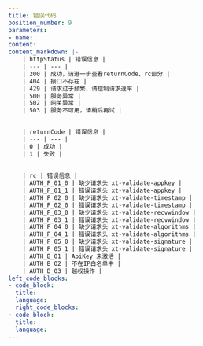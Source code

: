 ```yaml
---
title: 错误代码
position_number: 9
parameters:
- name:
content:
content_markdown: |-
    | httpStatus | 错误信息 |
    | --- | --- |
    | 200 | 成功，请进一步查看returnCode、rc部分 |
    | 404 | 接口不存在 |
    | 429 | 请求过于频繁，请控制请求速率 |
    | 500 | 服务异常 |
    | 502 | 网关异常 |
    | 503 | 服务不可用，请稍后再试 |
    

    | returnCode | 错误信息 |
    | --- | --- |
    | 0 | 成功 |
    | 1 | 失败 |
    
    
    | rc | 错误信息 |
    | AUTH_P_01_0 | 缺少请求头 xt-validate-appkey |
    | AUTH_P_01_1 | 错误请求头 xt-validate-appkey |
    | AUTH_P_02_0 | 缺少请求头 xt-validate-timestamp |
    | AUTH_P_02_0 | 错误请求头 xt-validate-timestamp |
    | AUTH_P_03_0 | 缺少请求头 xt-validate-recvwindow |
    | AUTH_P_03_1 | 错误请求头 xt-validate-recvwindow |
    | AUTH_P_04_0 | 缺少请求头 xt-validate-algorithms |
    | AUTH_P_04_1 | 错误请求头 xt-validate-algorithms |
    | AUTH_P_05_0 | 缺少请求头 xt-validate-signature |
    | AUTH_P_05_1 | 错误请求头 xt-validate-signature |
    | AUTH_B_01 | ApiKey 未激活 |
    | AUTH_B_O2 | 不在IP白名单中 |
    | AUTH_B_03 | 越权操作 |
left_code_blocks:
- code_block:
  title:
  language:
  right_code_blocks:
- code_block:
  title:
  language:
---
```



